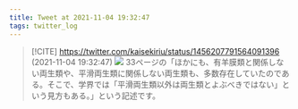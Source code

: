 ```yaml
---
title: Tweet at 2021-11-04 19:32:47
tags: twitter_log
---
```


> [!CITE] https://twitter.com/kaisekiriu/status/1456207791564091396 (2021-11-04 19:32:47)
> ![](https://twitter.com/kaisekiriu/status/1456207791564091396)
> 33ページの「ほかにも、有羊膜類と関係しない両生類や、平滑両生類に関係しない両生類も、多数存在していたのである。そこで、学界では「平滑両生類以外は両生類とよぶべきではない」という見方もある。」という記述です。
